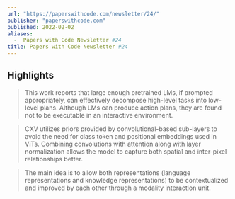 ```yaml
---
url: "https://paperswithcode.com/newsletter/24/"
publisher: "paperswithcode.com"
published: 2022-02-02
aliases:
  -  Papers with Code Newsletter #24
title: Papers with Code Newsletter #24
---
```


## Highlights
> This work reports that large enough pretrained LMs, if prompted appropriately, can effectively decompose high-level tasks into low-level plans. Although LMs can produce action plans, they are found not to be executable in an interactive environment.

> CXV utilizes priors provided by convolutional-based sub-layers to avoid the need for class token and positional embeddings used in ViTs. Combining convolutions with attention along with layer normalization allows the model to capture both spatial and inter-pixel relationships better.

> The main idea is to allow both representations (language representations and knowledge representations) to be contextualized and improved by each other through a modality interaction unit.

